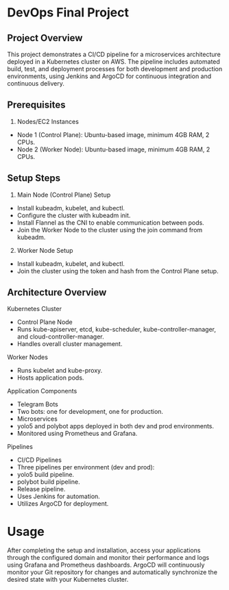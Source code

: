 # DevOps Final Project

## Project Overview
This project demonstrates a CI/CD pipeline for a microservices architecture deployed in a Kubernetes cluster on AWS. The pipeline includes automated build, test, and deployment processes for both development and production environments, using Jenkins and ArgoCD for continuous integration and continuous delivery.

## Prerequisites
1. Nodes/EC2 Instances
* Node 1 (Control Plane): Ubuntu-based image, minimum 4GB RAM, 2 CPUs.
* Node 2 (Worker Node): Ubuntu-based image, minimum 4GB RAM, 2 CPUs.

## Setup Steps
1. Main Node (Control Plane) Setup

* Install kubeadm, kubelet, and kubectl.
* Configure the cluster with kubeadm init.
* Install Flannel as the CNI to enable communication between pods.
* Join the Worker Node to the cluster using the join command from kubeadm.

2. Worker Node Setup

* Install kubeadm, kubelet, and kubectl.
* Join the cluster using the token and hash from the Control Plane setup.

## Architecture Overview

Kubernetes Cluster
* Control Plane Node
 * Runs kube-apiserver, etcd, kube-scheduler, kube-controller-manager, and cloud-controller-manager.
 * Handles overall cluster management.

Worker Nodes
* Runs kubelet and kube-proxy.
* Hosts application pods.

Application Components
* Telegram Bots
 * Two bots: one for development, one for production.
* Microservices
 * yolo5 and polybot apps deployed in both dev and prod environments.
 * Monitored using Prometheus and Grafana.

Pipelines
* CI/CD Pipelines
 * Three pipelines per environment (dev and prod):
  * yolo5 build pipeline.
  * polybot build pipeline.
  * Release pipeline.
* Uses Jenkins for automation.
* Utilizes ArgoCD for deployment.


# Usage
After completing the setup and installation, access your applications through the configured domain and monitor their performance and logs using Grafana and Prometheus dashboards. ArgoCD will continuously monitor your Git repository for changes and automatically synchronize the desired state with your Kubernetes cluster.
